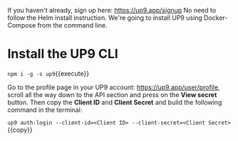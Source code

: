 If you haven't already, sign up here: https://up9.app/signup
No need to follow the Helm install instruction. We're going to install UP9 using Docker-Compose from the command line.

# Install the UP9 CLI
`npm i -g -s up9`{{execute}}

Go to the profile page in your UP9 account: https://up9.app/user/profile, scroll all the way down to the API section and press on the **View secret** button.
Then copy the **Client ID** and **Client Secret** and build the following command in the terminal:

`up9 auth:login --client-id=<Client ID> --client-secret=<Client Secret>`{{copy}}
